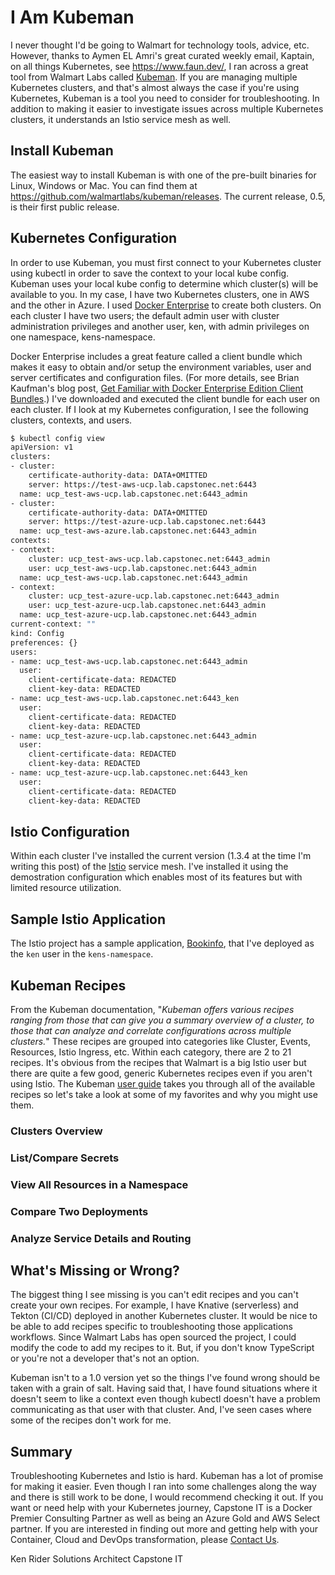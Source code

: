 # I Am Kubeman

I never thought I'd be going to Walmart for technology tools, advice, etc. However, thanks to Aymen EL Amri's great curated weekly email, Kaptain, on all things Kubernetes, see https://www.faun.dev/, I ran across a great tool from Walmart Labs called [Kubeman](https://github.com/walmartlabs/kubeman). If you are managing multiple Kubernetes clusters, and that's almost always the case if you're using Kubernetes, Kubeman is a tool you need to consider for troubleshooting. In addition to making it easier to investigate issues across multiple Kubernetes clusters, it understands an Istio service mesh as well.

## Install Kubeman

The easiest way to install Kubeman is with one of the pre-built binaries for Linux, Windows or Mac. You can find them at https://github.com/walmartlabs/kubeman/releases. The current release, 0.5, is their first public release.

## Kubernetes Configuration

In order to use Kubeman, you must first connect to your Kubernetes cluster using kubectl in order to save the context to your local kube config. Kubeman uses your local kube config to determine which cluster(s) will be available to you. In my case, I have two Kubernetes clusters, one in AWS and the other in Azure. I used [Docker Enterprise](https://www.docker.com/products/docker-enterprise) to create both clusters. On each cluster I have two users; the default admin user with cluster administration privileges and another user, ken, with admin privileges on one namespace, kens-namespace.

Docker Enterprise includes a great feature called a client bundle which makes it easy to obtain and/or setup the environment variables, user and server certificates and configuration files. (For more details, see Brian Kaufman's blog post, [Get Familiar with Docker Enterprise Edition Client Bundles](https://www.docker.com/blog/get-familiar-docker-enterprise-edition-client-bundles/).) I've downloaded and executed the client bundle for each user on each cluster. If I look at my Kubernetes configuration, I see the following clusters, contexts, and users.

```bash
$ kubectl config view
apiVersion: v1
clusters:
- cluster:
    certificate-authority-data: DATA+OMITTED
    server: https://test-aws-ucp.lab.capstonec.net:6443
  name: ucp_test-aws-ucp.lab.capstonec.net:6443_admin
- cluster:
    certificate-authority-data: DATA+OMITTED
    server: https://test-azure-ucp.lab.capstonec.net:6443
  name: ucp_test-aws-azure.lab.capstonec.net:6443_admin
contexts:
- context:
    cluster: ucp_test-aws-ucp.lab.capstonec.net:6443_admin
    user: ucp_test-aws-ucp.lab.capstonec.net:6443_admin
  name: ucp_test-aws-ucp.lab.capstonec.net:6443_admin
- context:
    cluster: ucp_test-azure-ucp.lab.capstonec.net:6443_admin
    user: ucp_test-azure-ucp.lab.capstonec.net:6443_admin
  name: ucp_test-azure-ucp.lab.capstonec.net:6443_admin
current-context: ""
kind: Config
preferences: {}
users:
- name: ucp_test-aws-ucp.lab.capstonec.net:6443_admin
  user:
    client-certificate-data: REDACTED
    client-key-data: REDACTED
- name: ucp_test-aws-ucp.lab.capstonec.net:6443_ken
  user:
    client-certificate-data: REDACTED
    client-key-data: REDACTED
- name: ucp_test-azure-ucp.lab.capstonec.net:6443_admin
  user:
    client-certificate-data: REDACTED
    client-key-data: REDACTED
- name: ucp_test-azure-ucp.lab.capstonec.net:6443_ken
  user:
    client-certificate-data: REDACTED
    client-key-data: REDACTED
```

## Istio Configuration

Within each cluster I've installed the current version (1.3.4 at the time I'm writing this post) of the [Istio](https://istio.io/) service mesh. I've installed it using the demostration configuration which enables most of its features but with limited resource utilization.

## Sample Istio Application

The Istio project has a sample application, [Bookinfo](https://istio.io/docs/examples/bookinfo/), that I've deployed as the `ken` user in the `kens-namespace`.

## Kubeman Recipes

From the Kubeman documentation, "_Kubeman offers various recipes ranging from those that can give you a summary overview of a cluster, to those that can analyze and correlate configurations across multiple clusters._" These recipes are grouped into categories like Cluster, Events, Resources, Istio Ingress, etc. Within each category, there are 2 to 21 recipes. It's obvious from the recipes that Walmart is a big Istio user but there are quite a few good, generic Kubernetes recipes even if you aren't using Istio. The Kubeman [user guide](https://github.com/walmartlabs/kubeman/blob/master/userGuide.md) takes you through all of the available recipes so let's take a look at some of my favorites and why you might use them.

### Clusters Overview

### List/Compare Secrets

### View All Resources in a Namespace

### Compare Two Deployments

### Analyze Service Details and Routing

## What's Missing or Wrong?

The biggest thing I see missing is you can't edit recipes and you can't create your own recipes. For example, I have Knative (serverless) and Tekton (CI/CD) deployed in another Kubernetes cluster. It would be nice to be able to add recipes specific to troubleshooting those applications workflows. Since Walmart Labs has open sourced the project, I could modify the code to add my recipes to it. But, if you don't know TypeScript or you're not a developer that's not an option.

Kubeman isn't to a 1.0 version yet so the things I've found wrong should be taken with a grain of salt. Having said that, I have found situations where it doesn't seem to like a context even though kubectl doesn't have a problem communicating as that user with that cluster. And, I've seen cases where some of the recipes don't work for me.

## Summary

Troubleshooting Kubernetes and Istio is hard. Kubeman has a lot of promise for making it easier. Even though I ran into some challenges along the way and there is still work to be done, I would recommend checking it out. If you want or need help with your Kubernetes journey, Capstone IT is a Docker Premier Consulting Partner as well as being an Azure Gold and AWS Select partner. If you are interested in finding out more and getting help with your Container, Cloud and DevOps transformation, please [Contact Us](https://capstonec.com/contact-us/).

Ken Rider
Solutions Architect
Capstone IT